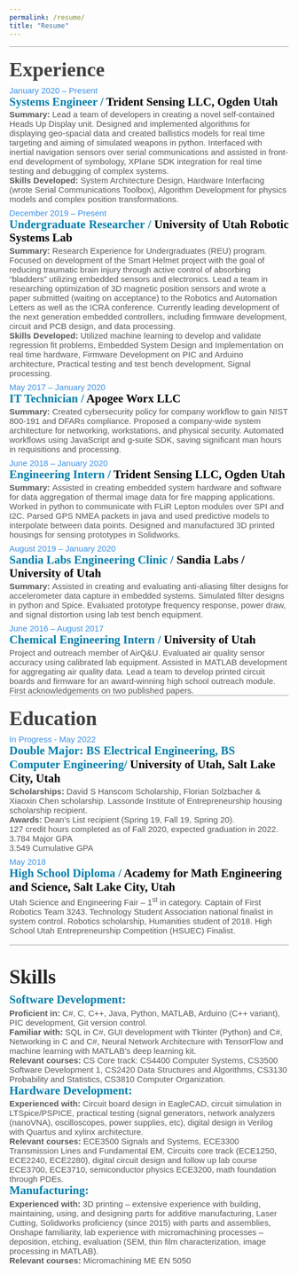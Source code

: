```yaml
---
permalink: /resume/
title: "Resume"
---
```


<div style='margin:0in;font-size:15px;font-family:"Calibri",sans-serif;color:#595959;border:none;border-top:solid #A6A6A6 1.0pt;padding:3.0pt 0in 0in 0in;'>
    <h1 style='margin-top:12.0pt;margin-right:0in;margin-bottom:6.0pt;margin-left:0in;border:none;padding:0in;font-size:36px;font-family:"Rockwell",serif;color:#262626;'><span style="color:#404040;">Experience</span></h1>
</div>
<h3 style='margin:0in;font-size:15px;font-family:"Calibri",sans-serif;color:#595959;font-weight:normal;'><span style="color:#3D91E5;">January 2020 &ndash; Present</span></h3>
<h2 style='margin-top:0in;margin-right:0in;margin-bottom:2.0pt;margin-left:0in;font-size:21px;font-family:"Rockwell",serif;color:#007FAB;line-height:115%;'>Systems Engineer / <em style="color:#595959;font-weight:normal;font-style:normal;"><strong><span style="color:windowtext;">Trident Sensing LLC, Ogden Utah</span></strong></em></h2>
<p style='margin:0in;font-size:15px;font-family:"Calibri",sans-serif;color:#595959;margin-bottom:6.0pt;'><strong>Summary:&nbsp;</strong>Lead a team of developers in creating  a novel self-contained Heads Up Display unit. Designed and implemented algorithms for displaying geo-spacial data and created ballistics models for real time targeting and aiming of simulated weapons in python. Interfaced with inertial navigation sensors over serial communications and assisted in front-end development of symbology, XPlane SDK integration for real time testing and debugging of complex systems.<br><strong>Skills Developed:&nbsp;</strong>System Architecture Design, Hardware Interfacing (wrote Serial Communications Toolbox), Algorithm Development for physics models and complex position transformations.</p>

<h3 style='margin:0in;font-size:15px;font-family:"Calibri",sans-serif;color:#595959;font-weight:normal;'><span style="color:#3D91E5;">December 2019 &ndash; Present</span></h3>
<h2 style='margin-top:0in;margin-right:0in;margin-bottom:2.0pt;margin-left:0in;font-size:21px;font-family:"Rockwell",serif;color:#007FAB;text-align:justify;line-height:115%;'>Undergraduate Researcher / <em style="color:#595959;font-weight:normal;font-style:normal;"><strong><span style="color:windowtext;">University of Utah Robotic Systems Lab</span></strong></em></h2>
<p style='margin:0in;font-size:15px;font-family:"Calibri",sans-serif;color:#595959;margin-bottom:6.0pt;'><strong>Summary:&nbsp;</strong>Research Experience for Undergraduates (REU) program. Focused on development of the Smart Helmet project with the goal of reducing traumatic brain injury through active control of absorbing &ldquo;bladders&rdquo; utilizing embedded sensors and electronics. Lead a team in researching optimization of 3D magnetic position sensors and wrote a paper submitted (waiting on acceptance) to the Robotics and Automation Letters as well as the ICRA conference. Currently leading development of the next generation embedded controllers, including firmware development, circuit and PCB design, and data processing.<br><strong>Skills Developed:&nbsp;</strong>Utilized machine learning to develop and validate regression fit problems, Embedded System Design and Implementation on real time hardware, Firmware Development on PIC and Arduino architecture, Practical testing and test bench development, Signal processing.</p>

<h3 style='margin:0in;font-size:15px;font-family:"Calibri",sans-serif;color:#595959;font-weight:normal;'><span style="color:#3D91E5;">May 2017 &ndash; January 2020</span></h3>
<h2 style='margin-top:0in;margin-right:0in;margin-bottom:2.0pt;margin-left:0in;font-size:21px;font-family:"Rockwell",serif;color:#007FAB;line-height:115%;'>IT Technician / <em style="color:#595959;font-weight:normal;font-style:normal;"><strong><span style="color:windowtext;">Apogee Worx LLC</span></strong></em></h2>
<p style='margin:0in;font-size:15px;font-family:"Calibri",sans-serif;color:#595959;margin-bottom:6.0pt;'><strong>Summary:&nbsp;</strong>Created cybersecurity policy for company workflow to gain NIST 800-191 and DFARs compliance. Proposed a company-wide system architecture for networking, workstations, and physical security. Automated workflows using JavaScript and g-suite SDK, saving significant man hours in requisitions and processing.</p>

<h3 style='margin:0in;font-size:15px;font-family:"Calibri",sans-serif;color:#595959;font-weight:normal;'><span style="color:#3D91E5;">June 2018 &ndash; January 2020</span></h3>
<h2 style='margin-top:0in;margin-right:0in;margin-bottom:2.0pt;margin-left:0in;font-size:21px;font-family:"Rockwell",serif;color:#007FAB;line-height:115%;'>Engineering Intern / <em style="color:#595959;font-weight:normal;font-style:normal;"><strong><span style="color:windowtext;">Trident Sensing LLC, Ogden Utah</span></strong></em></h2>
<p style='margin:0in;font-size:15px;font-family:"Calibri",sans-serif;color:#595959;'><strong>Summary:&nbsp;</strong>Assisted in creating embedded system hardware and software for data aggregation of thermal image data for fire mapping applications. Worked in python to communicate with FLiR Lepton modules over SPI and I2C. Parsed GPS NMEA packets in java and used predictive models to interpolate between data points. Designed and manufactured 3D printed housings for sensing prototypes in Solidworks.</p>
<h3 style='margin:0in;font-size:15px;font-family:"Calibri",sans-serif;color:#595959;font-weight:normal;margin-top:6.0pt;'><span style="color:#3D91E5;">August 2019 &ndash; January 2020</span></h3>

<h2 style='margin-top:0in;margin-right:0in;margin-bottom:2.0pt;margin-left:0in;font-size:21px;font-family:"Rockwell",serif;color:#007FAB;line-height:115%;'>Sandia Labs Engineering Clinic / <em style="color:#595959;font-weight:normal;font-style:normal;"><strong><span style="color:windowtext;">Sandia Labs / University of Utah</span></strong></em></h2>
<p style='margin:0in;font-size:15px;font-family:"Calibri",sans-serif;color:#595959;'><strong>Summary:&nbsp;</strong>Assisted in creating and evaluating anti-aliasing filter designs for accelerometer data capture in embedded systems. Simulated filter designs in python and Spice. Evaluated prototype frequency response, power draw, and signal distortion using lab test bench equipment.</p>


<h3 style='margin:0in;font-size:15px;font-family:"Calibri",sans-serif;color:#595959;font-weight:normal;margin-top:6.0pt;'><span style="color:#3D91E5;">June 2016 &ndash; August 2017</span></h3>
<h2 style='margin-top:0in;margin-right:0in;margin-bottom:2.0pt;margin-left:0in;font-size:21px;font-family:"Rockwell",serif;color:#007FAB;line-height:115%;'>Chemical Engineering Intern / <em style="color:#595959;font-weight:normal;font-style:normal;"><strong><span style="color:windowtext;">University of Utah</span></strong></em></h2>
<p style='margin:0in;font-size:15px;font-family:"Calibri",sans-serif;color:#595959;'>Project and outreach member of AirQ&amp;U. Evaluated air quality sensor accuracy using calibrated lab equipment. Assisted in MATLAB development for aggregating air quality data. Lead a team to develop printed circuit boards and firmware for an award-winning high school outreach module. First acknowledgements on two published papers.</p>

<div style='margin:0in;font-size:15px;font-family:"Calibri",sans-serif;color:#595959;border:none;border-top:solid #A6A6A6 1.0pt;padding:3.0pt 0in 0in 0in;'>
    <h1 style='margin-top:12.0pt;margin-right:0in;margin-bottom:6.0pt;margin-left:0in;border:none;padding:0in;font-size:36px;font-family:"Rockwell",serif;color:#262626;'><span style="color:#404040;">Education</span></h1>
</div>
<h3 style='margin:0in;font-size:15px;font-family:"Calibri",sans-serif;color:#595959;font-weight:normal;'><span style="color:#3D91E5;">In Progress - May 2022</span></h3>
<h2 style='margin-top:0in;margin-right:0in;margin-bottom:2.0pt;margin-left:0in;font-size:21px;font-family:"Rockwell",serif;color:#007FAB;'>Double Major: BS Electrical Engineering, BS Computer Engineering/ <em style="color:#595959;font-weight:normal;font-style:normal;"><strong><span style="color:windowtext;">University of Utah, Salt Lake City, Utah</span></strong></em></h2>
<p style='margin:0in;font-size:15px;font-family:"Calibri",sans-serif;color:#595959;'><strong>Scholarships:&nbsp;</strong>David S Hanscom Scholarship, Florian Solzbacher &amp; Xiaoxin Chen scholarship. Lassonde Institute of Entrepreneurship housing scholarship recipient.</p>
<p style='margin:0in;font-size:15px;font-family:"Calibri",sans-serif;color:#595959;'><strong>Awards:&nbsp;</strong>Dean&rsquo;s List recipient (Spring 19, Fall 19, Spring 20).</p>
<p style='margin:0in;font-size:15px;font-family:"Calibri",sans-serif;color:#595959;'>127 credit hours completed as of Fall 2020, expected graduation in 2022.</p>
<p style='margin:0in;font-size:15px;font-family:"Calibri",sans-serif;color:#595959;'>3.784 Major GPA</p>
<p style='margin:0in;font-size:15px;font-family:"Calibri",sans-serif;color:#595959;'>3.549 Cumulative GPA</p>
<h3 style='margin:0in;font-size:15px;font-family:"Calibri",sans-serif;color:#595959;font-weight:normal;margin-top:6.0pt;'><span style="color:#3D91E5;">May 2018</span></h3>
<h2 style='margin-top:0in;margin-right:0in;margin-bottom:2.0pt;margin-left:0in;font-size:21px;font-family:"Rockwell",serif;color:#007FAB;'>High School Diploma / <em style="color:#595959;font-weight:normal;font-style:normal;"><strong><span style="color:windowtext;">Academy for Math Engineering and Science, Salt Lake City, Utah</span></strong></em></h2>
<p style='margin:0in;font-size:15px;font-family:"Calibri",sans-serif;color:#595959;'>Utah Science and Engineering Fair &ndash; 1<sup>st</sup> in category. Captain of First Robotics Team 3243. Technology Student Association national finalist in system control. Robotics scholarship, Humanities student of 2018. High School Utah Entrepreneurship Competition (HSUEC) Finalist.</p>
<p style='margin:0in;font-size:15px;font-family:"Calibri",sans-serif;color:#595959;'>&nbsp;</p>
<div style='margin:0in;font-size:15px;font-family:"Calibri",sans-serif;color:#595959;border:none;border-top:solid #A6A6A6 1.0pt;padding:3.0pt 0in 0in 0in;'>
    <h1 style='margin-top:24.0pt;margin-right:0in;margin-bottom:6.0pt;margin-left:0in;border:none;padding:0in;font-size:36px;font-family:"Rockwell",serif;color:#262626;'>Skills</h1>
</div>
<h2 style='margin-top:0in;margin-right:0in;margin-bottom:2.0pt;margin-left:0in;font-size:21px;font-family:"Rockwell",serif;color:#007FAB;'>Software Development:</h2>
<p style='margin:0in;font-size:15px;font-family:"Calibri",sans-serif;color:#595959;'><strong>Proficient in:&nbsp;</strong>C#, C, C++, Java, Python, MATLAB, Arduino (C++ variant), PIC development, Git version control.</p>
<p style='margin:0in;font-size:15px;font-family:"Calibri",sans-serif;color:#595959;'><strong>Familiar with:&nbsp;</strong>SQL in C#, GUI development with Tkinter (Python) and C#, Networking in C and C#, Neural Network Architecture with TensorFlow and machine learning with MATLAB&rsquo;s deep learning kit.</p>
<p style='margin:0in;font-size:15px;font-family:"Calibri",sans-serif;color:#595959;'><strong>Relevant courses:&nbsp;</strong>CS Core track: CS4400 Computer Systems, CS3500 Software Development 1, CS2420 Data Structures and Algorithms, CS3130 Probability and Statistics, CS3810 Computer Organization.</p>
<h2 style='margin-top:0in;margin-right:0in;margin-bottom:2.0pt;margin-left:0in;font-size:21px;font-family:"Rockwell",serif;color:#007FAB;'>Hardware Development:</h2>
<p style='margin:0in;font-size:15px;font-family:"Calibri",sans-serif;color:#595959;'><strong>Experienced with:&nbsp;</strong>Circuit board design in EagleCAD, circuit simulation in LTSpice/PSPICE, practical testing (signal generators, network analyzers (nanoVNA), oscilloscopes, power supplies, etc), digital design in Verilog with Quartus and xylinx architecture.</p>
<p style='margin:0in;font-size:15px;font-family:"Calibri",sans-serif;color:#595959;'><strong>Relevant courses:&nbsp;</strong>ECE3500 Signals and Systems, ECE3300 Transmission Lines and Fundamental EM, Circuits core track (ECE1250, ECE2240, ECE2280), digital circuit design and follow up lab course ECE3700, ECE3710, semiconductor physics ECE3200, math foundation through PDEs.</p>
<h2 style='margin-top:0in;margin-right:0in;margin-bottom:2.0pt;margin-left:0in;font-size:21px;font-family:"Rockwell",serif;color:#007FAB;'>Manufacturing:</h2>
<p style='margin:0in;font-size:15px;font-family:"Calibri",sans-serif;color:#595959;'><strong>Experienced with:&nbsp;</strong>3D printing &ndash; extensive experience with building, maintaining, using, and designing parts for additive manufacturing, Laser Cutting, Solidworks proficiency (since 2015) with parts and assemblies, Onshape familiarity, lab experience with micromachining processes &ndash; deposition, etching, evaluation (SEM, thin film characterization, image processing in MATLAB).</p>
<p style='margin:0in;font-size:15px;font-family:"Calibri",sans-serif;color:#595959;'><strong>Relevant courses:&nbsp;</strong>Micromachining ME EN 5050</p>
